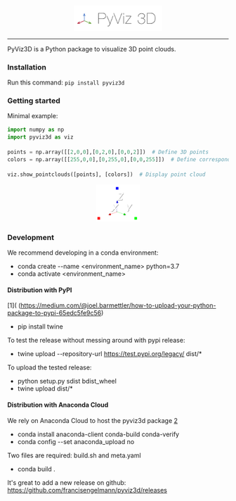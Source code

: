 <p align="center"><img width="40%" src="docs/img/pyviz3d-logo.png" /></p>

----
PyViz3D is a Python package to visualize 3D point clouds.

### Installation
Run this command:
```pip install pyviz3d```

### Getting started
Minimal example:
```python
import numpy as np
import pyviz3d as viz

points = np.array([[2,0,0],[0,2,0],[0,0,2]])  # Define 3D points
colors = np.array([[255,0,0],[0,255,0],[0,0,255]])  # Define corresponding colors

viz.show_pointclouds([points], [colors])  # Display point cloud
```

<p align="center"><img width="20%" src="docs/img/minimal_example.png" /></p>

### Development
We recommend developing in a conda environment:
- conda create --name <environment_name> python=3.7
- conda activate <environment_name>

#### Distribution with PyPI
[1](
(https://medium.com/@joel.barmettler/how-to-upload-your-python-package-to-pypi-65edc5fe9c56)

- pip install twine

To test the release without messing around with pypi release:
- twine upload --repository-url https://test.pypi.org/legacy/ dist/*

To upload the tested release:
- python setup.py sdist bdist_wheel
- twine upload dist/*

#### Distribution with Anaconda Cloud

We rely on Anaconda Cloud to host the pyviz3d package
[2]( https://docs.anaconda.com/anaconda-cloud/user-guide/tasks/work-with-packages/)
- conda install anaconda-client conda-build conda-verify
- conda config --set anaconda_upload no

Two files are required: build.sh and meta.yaml

- conda build .

It's great to add a new release on github: https://github.com/francisengelmann/pyviz3d/releases

